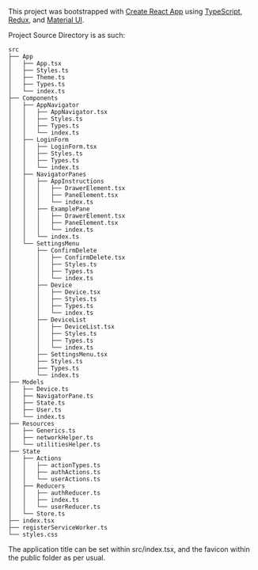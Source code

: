 This project was bootstrapped with [Create React App](https://github.com/facebookincubator/create-react-app) using [TypeScript](https://github.com/Microsoft/TypeScript), [Redux](https://github.com/reduxjs/redux), and [Material UI](https://github.com/mui-org/material-ui).

Project Source Directory is as such:
```
src
├── App
│   ├── App.tsx
│   ├── Styles.ts
│   ├── Theme.ts
│   ├── Types.ts
│   └── index.ts
├── Components
│   ├── AppNavigator
│   │   ├── AppNavigator.tsx
│   │   ├── Styles.ts
│   │   ├── Types.ts
│   │   └── index.ts
│   ├── LoginForm
│   │   ├── LoginForm.tsx
│   │   ├── Styles.ts
│   │   ├── Types.ts
│   │   └── index.ts
│   ├── NavigatorPanes
│   │   ├── AppInstructions
│   │   │   ├── DrawerElement.tsx
│   │   │   ├── PaneElement.tsx
│   │   │   └── index.ts
│   │   ├── ExamplePane
│   │   │   ├── DrawerElement.tsx
│   │   │   ├── PaneElement.tsx
│   │   │   └── index.ts
│   │   └── index.ts
│   └── SettingsMenu
│       ├── ConfirmDelete
│       │   ├── ConfirmDelete.tsx
│       │   ├── Styles.ts
│       │   ├── Types.ts
│       │   └── index.ts
│       ├── Device
│       │   ├── Device.tsx
│       │   ├── Styles.ts
│       │   ├── Types.ts
│       │   └── index.ts
│       ├── DeviceList
│       │   ├── DeviceList.tsx
│       │   ├── Styles.ts
│       │   ├── Types.ts
│       │   └── index.ts
│       ├── SettingsMenu.tsx
│       ├── Styles.ts
│       ├── Types.ts
│       └── index.ts
├── Models
│   ├── Device.ts
│   ├── NavigatorPane.ts
│   ├── State.ts
│   ├── User.ts
│   └── index.ts
├── Resources
│   ├── Generics.ts
│   ├── networkHelper.ts
│   └── utilitiesHelper.ts
├── State
│   ├── Actions
│   │   ├── actionTypes.ts
│   │   ├── authActions.ts
│   │   └── userActions.ts
│   ├── Reducers
│   │   ├── authReducer.ts
│   │   ├── index.ts
│   │   └── userReducer.ts
│   └── Store.ts
├── index.tsx
├── registerServiceWorker.ts
└── styles.css
```
The application title can be set within src/index.tsx, and the favicon within the public folder as per usual.
